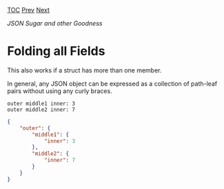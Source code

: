 [TOC](Readme.md) [Prev](fold.md) [Next](comments.md)

_JSON Sugar and other Goodness_

# Folding all Fields

This also works if a struct has more than one member.

In general, any JSON object can be expressed as a collection of
path-leaf pairs without using any curly braces.

<!-- CUE editor -->
```
outer middle1 inner: 3
outer middle2 inner: 7
```

<!-- JSON result -->
```json
{
    "outer": {
        "middle1": {
            "inner": 3
        },
        "middle2": {
            "inner": 7
        }
    }
}
```